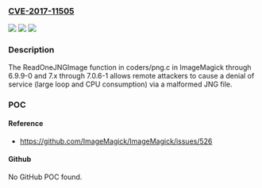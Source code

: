### [CVE-2017-11505](https://cve.mitre.org/cgi-bin/cvename.cgi?name=CVE-2017-11505)
![](https://img.shields.io/static/v1?label=Product&message=n%2Fa&color=blue)
![](https://img.shields.io/static/v1?label=Version&message=n%2Fa&color=blue)
![](https://img.shields.io/static/v1?label=Vulnerability&message=n%2Fa&color=brighgreen)

### Description

The ReadOneJNGImage function in coders/png.c in ImageMagick through 6.9.9-0 and 7.x through 7.0.6-1 allows remote attackers to cause a denial of service (large loop and CPU consumption) via a malformed JNG file.

### POC

#### Reference
- https://github.com/ImageMagick/ImageMagick/issues/526

#### Github
No GitHub POC found.

